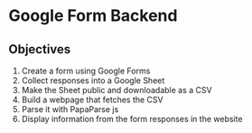 # Google Form Backend

## Objectives

1. Create a form using Google Forms
2. Collect responses into a Google Sheet
3. Make the Sheet public and downloadable as a CSV
4. Build a webpage that fetches the CSV
5. Parse it with PapaParse js
6. Display information from the form responses in the website